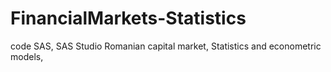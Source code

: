 # FinancialMarkets-Statistics
code SAS, SAS Studio
Romanian capital market,
Statistics and econometric models,

